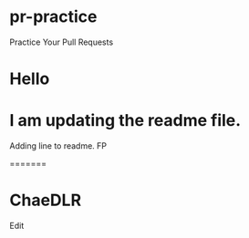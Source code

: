 # pr-practice
Practice Your Pull Requests


# Hello 
I am updating the readme file. 
=======

Adding line to readme. FP

=======
# ChaeDLR
Edit

